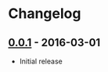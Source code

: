 # Changelog

## [0.0.1](https://github.com/solderapp/solder-api/releases/tag/v0.0.1) - 2016-03-01

* Initial release
